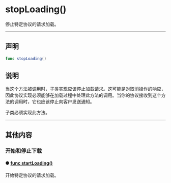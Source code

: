 # stopLoading()

停止特定协议的请求加载。

---
## 声明

```swift
func stopLoading()
```

## 说明

当这个方法被调用时，子类实现应该停止加载请求。这可能是对取消操作的响应，因此协议实现必须能够在加载过程中处理此方法的调用。当你的协议接收到这个方法的调用时，它也应该停止向客户发送通知。

子类必须实现此方法。

---
## 其他内容

### 开始和停止下载

#### ● [func startLoading()](./startLoading.md)

开始特定协议的请求加载。